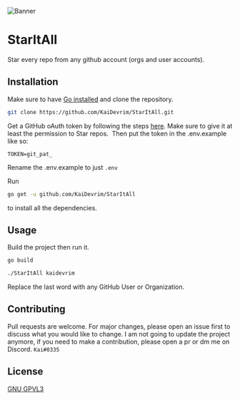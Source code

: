 ![Banner]()
# StarItAll

Star every repo from any github account (orgs and user accounts).

## Installation

Make sure to have [Go installed](https://golang.org/doc/install) and clone the repository.

```bash
git clone https://github.com/KaiDevrim/StarItAll.git
```

Get a GitHub oAuth token by following the steps [here](https://docs.github.com/en/github/authenticating-to-github/creating-a-personal-access-token).
Make sure to give it at least the permission to Star repos. ![]()
Then put the token in the .env.example like so:

```
TOKEN=git_pat_
```

Rename the .env.example to just `.env`

Run

```bash
go get -u github.com/KaiDevrim/StarItAll
```

to install all the dependencies.

## Usage

Build the project then run it.

```bash
go build
```

```bash
./StarItAll kaidevrim
```

Replace the last word with any GitHub User or Organization.

## Contributing

Pull requests are welcome. For major changes, please open an issue first to discuss what you would like to change.
I am not going to update the project anymore, if you need to make a contribution, please open a pr or dm me on Discord. `Kai#0335`

## License

[GNU GPVL3](https://choosealicense.com/licenses/gpl-3.0/)
